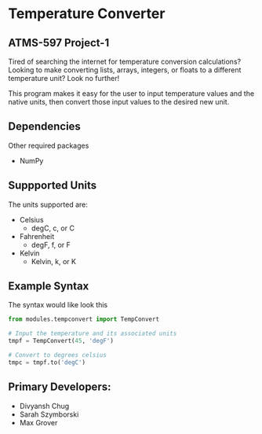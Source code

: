 # Temperature Converter
## ATMS-597 Project-1

Tired of searching the internet for temperature conversion calculations? Looking
to make converting lists, arrays, integers, or floats to a different temperature
unit? Look no further!

This program makes it easy for the user to input temperature values and the native
units, then convert those input values to the desired new unit.

## Dependencies
Other required packages
- NumPy


## Suppported Units
The units supported are:
- Celsius
    - degC, c, or C
- Fahrenheit
    - degF, f, or F
- Kelvin
    - Kelvin, k, or K
 
 
 ## Example Syntax
 The syntax would like look this
```python
from modules.tempconvert import TempConvert

# Input the temperature and its associated units
tmpf = TempConvert(45, 'degF')

# Convert to degrees celsius
tmpc = tmpf.to('degC')
```

## Primary Developers:
- Divyansh Chug
- Sarah Szymborski
- Max Grover